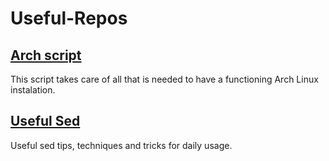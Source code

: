 # Useful-Repos
## [Arch script](https://github.com/ChrisTitusTech/ArchTitus)
This script takes care of all that is needed to have a functioning Arch Linux instalation.

## [Useful Sed](https://github.com/adrianscheff/useful-sed)
Useful sed tips, techniques and tricks for daily usage.
